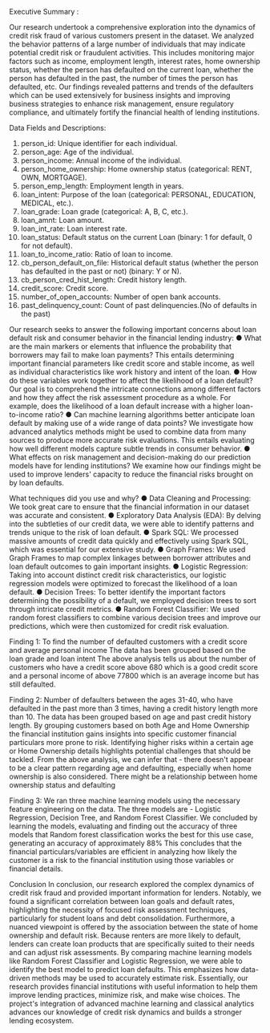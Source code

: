 Executive Summary :

Our research undertook a comprehensive exploration into the dynamics of credit risk
fraud of various customers present in the dataset. We analyzed the behavior patterns of
a large number of individuals that may indicate potential credit risk or fraudulent
activities. This includes monitoring major factors such as income, employment length,
interest rates, home ownership status, whether the person has defaulted on the current
loan, whether the person has defaulted in the past, the number of times the person has
defaulted, etc. Our findings revealed patterns and trends of the defaulters which can be
used extensively for business insights and improving business strategies to enhance
risk management, ensure regulatory compliance, and ultimately fortify the financial
health of lending institutions.


Data Fields and Descriptions:
1. person_id: Unique identifier for each individual.
2. person_age: Age of the individual.
3. person_income: Annual income of the individual.
4. person_home_ownership: Home ownership status (categorical: RENT, OWN,
MORTGAGE).
5. person_emp_length: Employment length in years.
6. loan_intent: Purpose of the loan (categorical: PERSONAL, EDUCATION, MEDICAL,
etc.).
7. loan_grade: Loan grade (categorical: A, B, C, etc.).
8. loan_amnt: Loan amount.
9. loan_int_rate: Loan interest rate.
10. loan_status: Default status on the current Loan (binary: 1 for default, 0 for not default).
11. loan_to_income_ratio: Ratio of loan to income.
12. cb_person_default_on_file: Historical default status (whether the person has defaulted
in the past or not) (binary: Y or N).
13. cb_person_cred_hist_length: Credit history length.
14. credit_score: Credit score.
15. number_of_open_accounts: Number of open bank accounts.
16. past_delinquency_count: Count of past delinquencies.(No of defaults in the past)


Our research seeks to answer the following important concerns about loan default risk and
consumer behavior in the financial lending industry:
● What are the main markers or elements that influence the probability that borrowers may
fail to make loan payments? This entails determining important financial parameters like
credit score and stable income, as well as individual characteristics like work history and
intent of the loan.
● How do these variables work together to affect the likelihood of a loan default? Our goal
is to comprehend the intricate connections among different factors and how they affect
the risk assessment procedure as a whole. For example, does the likelihood of a loan
default increase with a higher loan-to-income ratio?
● Can machine learning algorithms better anticipate loan default by making use of a wide
range of data points? We investigate how advanced analytics methods might be used to
combine data from many sources to produce more accurate risk evaluations. This entails
evaluating how well different models capture subtle trends in consumer behavior.
● What effects on risk management and decision-making do our prediction models have
for lending institutions? We examine how our findings might be used to improve lenders'
capacity to reduce the financial risks brought on by loan defaults.



What techniques did you use and why?
● Data Cleaning and Processing: We took great care to ensure that the financial
information in our dataset was accurate and consistent.
● Exploratory Data Analysis (EDA): By delving into the subtleties of our credit data, we
were able to identify patterns and trends unique to the risk of loan default.
● Spark SQL: We processed massive amounts of credit data quickly and effectively using
Spark SQL, which was essential for our extensive study.
● Graph Frames: We used Graph Frames to map complex linkages between borrower
attributes and loan default outcomes to gain important insights.
● Logistic Regression: Taking into account distinct credit risk characteristics, our logistic
regression models were optimized to forecast the likelihood of a loan default.
● Decision Trees: To better identify the important factors determining the possibility of a
default, we employed decision trees to sort through intricate credit metrics.
● Random Forest Classifier: We used random forest classifiers to combine various
decision trees and improve our predictions, which were then customized for credit risk
evaluation.



Finding 1:
To find the number of defaulted customers with a credit score and average personal income
The data has been grouped based on the loan grade and loan intent
The above analysis tells us about the number of customers who have a credit score above 680
which is a good credit score and a personal income of above 77800 which is an average income
but has still defaulted.


Finding 2:
Number of defaulters between the ages 31-40, who have defaulted in the past more than 3
times, having a credit history length more than 10.
The data has been grouped based on age and past credit history length.
By grouping customers based on both Age and Home Ownership the financial institution gains
insights into specific customer financial particulars more prone to risk. Identifying higher risks
within a certain age or Home Ownership details highlights potential challenges that should be
tackled.
From the above analysis, we can infer that - there doesn't appear to be a clear pattern regarding
age and defaulting, especially when home ownership is also considered. There might be a
relationship between home ownership status and defaulting


Finding 3:
We ran three machine learning models using the necessary feature engineering on the data.
The three models are - Logistic Regression, Decision Tree, and Random Forest Classifier.
We concluded by learning the models, evaluating and finding out the accuracy of three models
that Random forest classification works the best for this use case, generating an accuracy of
approximately 88%
This concludes that the financial particulars/variables are efficient in analyzing how likely the
customer is a risk to the financial institution using those variables or financial details.



Conclusion
In conclusion, our research explored the complex dynamics of credit risk fraud and provided
important information for lenders. Notably, we found a significant correlation between loan goals
and default rates, highlighting the necessity of focused risk assessment techniques, particularly
for student loans and debt consolidation. Furthermore, a nuanced viewpoint is offered by the
association between the state of home ownership and default risk. Because renters are more
likely to default, lenders can create loan products that are specifically suited to their needs and
can adjust risk assessments. By comparing machine learning models like Random Forest
Classifier and Logistic Regression, we were able to identify the best model to predict loan
defaults. This emphasizes how data-driven methods may be used to accurately estimate risk.
Essentially, our research provides financial institutions with useful information to help them
improve lending practices, minimize risk, and make wise choices. The project's integration of
advanced machine learning and classical analytics advances our knowledge of credit risk
dynamics and builds a stronger lending ecosystem.
